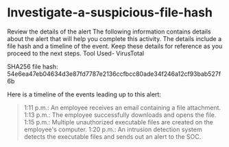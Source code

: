 # Investigate-a-suspicious-file-hash
Review the details of the alert
The following information contains details about the alert that will help you complete this activity. The details include a file hash and a timeline of the event. Keep these details for reference as you proceed to the next steps.
Tool Used- VirusTotal

SHA256 file hash: 54e6ea47eb04634d3e87fd7787e2136ccfbcc80ade34f246a12cf93bab527f6b

Here is a timeline of the events leading up to this alert:
> 1:11 p.m.: An employee receives an email containing a file attachment.
> 1:13 p.m.: The employee successfully downloads and opens the file.
> 1:15 p.m.: Multiple unauthorized executable files are created on the employee's computer.
> 1:20 p.m.: An intrusion detection system detects the executable files and sends out an alert to the SOC.
